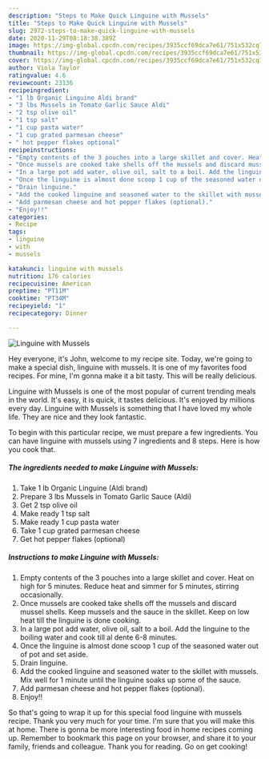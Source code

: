 ```yaml
---
description: "Steps to Make Quick Linguine with Mussels"
title: "Steps to Make Quick Linguine with Mussels"
slug: 2972-steps-to-make-quick-linguine-with-mussels
date: 2020-11-29T08:18:38.389Z
image: https://img-global.cpcdn.com/recipes/3935ccf69dca7e61/751x532cq70/linguine-with-mussels-recipe-main-photo.jpg
thumbnail: https://img-global.cpcdn.com/recipes/3935ccf69dca7e61/751x532cq70/linguine-with-mussels-recipe-main-photo.jpg
cover: https://img-global.cpcdn.com/recipes/3935ccf69dca7e61/751x532cq70/linguine-with-mussels-recipe-main-photo.jpg
author: Viola Taylor
ratingvalue: 4.6
reviewcount: 23136
recipeingredient:
- "1 lb Organic Linguine Aldi brand"
- "3 lbs Mussels in Tomato Garlic Sauce Aldi"
- "2 tsp olive oil"
- "1 tsp salt"
- "1 cup pasta water"
- "1 cup grated parmesan cheese"
- " hot pepper flakes optional"
recipeinstructions:
- "Empty contents of the 3 pouches into a large skillet and cover. Heat on high for 5 minutes. Reduce heat and simmer for 5 minutes, stirring occasionally."
- "Once mussels are cooked take shells off the mussels and discard mussel shells. Keep mussels and the sauce in the skillet. Keep on low heat till the linguine is done cooking."
- "In a large pot add water, olive oil, salt to a boil. Add the linguine to the boiling water and cook till al dente 6-8 minutes."
- "Once the linguine is almost done scoop 1 cup of the seasoned water out of pot and set aside."
- "Drain linguine."
- "Add the cooked linguine and seasoned water to the skillet with mussels. Mix well for 1 minute until the linguine soaks up some of the sauce."
- "Add parmesan cheese and hot pepper flakes (optional)."
- "Enjoy!!"
categories:
- Recipe
tags:
- linguine
- with
- mussels

katakunci: linguine with mussels 
nutrition: 176 calories
recipecuisine: American
preptime: "PT11M"
cooktime: "PT34M"
recipeyield: "1"
recipecategory: Dinner

---
```



![Linguine with Mussels](https://img-global.cpcdn.com/recipes/3935ccf69dca7e61/751x532cq70/linguine-with-mussels-recipe-main-photo.jpg)

Hey everyone, it's John, welcome to my recipe site. Today, we're going to make a special dish, linguine with mussels. It is one of my favorites food recipes. For mine, I'm gonna make it a bit tasty. This will be really delicious.

Linguine with Mussels is one of the most popular of current trending meals in the world. It's easy, it is quick, it tastes delicious. It's enjoyed by millions every day. Linguine with Mussels is something that I have loved my whole life. They are nice and they look fantastic.




To begin with this particular recipe, we must prepare a few ingredients. You can have linguine with mussels using 7 ingredients and 8 steps. Here is how you cook that.

<!--inarticleads1-->

##### The ingredients needed to make Linguine with Mussels:

1. Take 1 lb Organic Linguine (Aldi brand)
1. Prepare 3 lbs Mussels in Tomato Garlic Sauce (Aldi)
1. Get 2 tsp olive oil
1. Make ready 1 tsp salt
1. Make ready 1 cup pasta water
1. Take 1 cup grated parmesan cheese
1. Get  hot pepper flakes (optional)




<!--inarticleads2-->

##### Instructions to make Linguine with Mussels:

1. Empty contents of the 3 pouches into a large skillet and cover. Heat on high for 5 minutes. Reduce heat and simmer for 5 minutes, stirring occasionally.
1. Once mussels are cooked take shells off the mussels and discard mussel shells. Keep mussels and the sauce in the skillet. Keep on low heat till the linguine is done cooking.
1. In a large pot add water, olive oil, salt to a boil. Add the linguine to the boiling water and cook till al dente 6-8 minutes.
1. Once the linguine is almost done scoop 1 cup of the seasoned water out of pot and set aside.
1. Drain linguine.
1. Add the cooked linguine and seasoned water to the skillet with mussels. Mix well for 1 minute until the linguine soaks up some of the sauce.
1. Add parmesan cheese and hot pepper flakes (optional).
1. Enjoy!!




So that's going to wrap it up for this special food linguine with mussels recipe. Thank you very much for your time. I'm sure that you will make this at home. There is gonna be more interesting food in home recipes coming up. Remember to bookmark this page on your browser, and share it to your family, friends and colleague. Thank you for reading. Go on get cooking!
